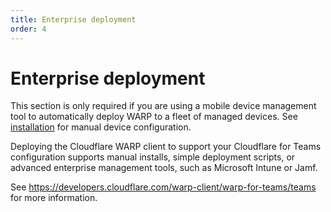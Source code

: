 ```yaml
---
title: Enterprise deployment
order: 4
---
```


# Enterprise deployment

<Aside>
  This section is only required if you are using a mobile device management tool to automatically
  deploy WARP to a fleet of managed devices. See <a href="/installation">installation</a> for manual
  device configuration.
</bongo:aside>

Deploying the Cloudflare WARP client to support your Cloudflare for Teams configuration supports manual installs, simple deployment scripts, or advanced enterprise management tools, such as Microsoft Intune or Jamf.

See https://developers.cloudflare.com/warp-client/warp-for-teams/teams for more information.
